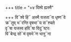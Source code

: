 +++
title = "०४ विश्वे ह्यस्मै"

+++
वि᳓श्वे हि᳓ अस्मै यजता᳓य धृष्ण᳓वे  
क्र᳓तुम् भ᳓रन्ति वृषभा᳓य स᳓श्चते  
वृ᳓षा यजस्व हवि᳓षा विदु᳓ष्टरः  
पि᳓बेन्द्र सो᳓मं वृषभे᳓ण भानु᳓ना